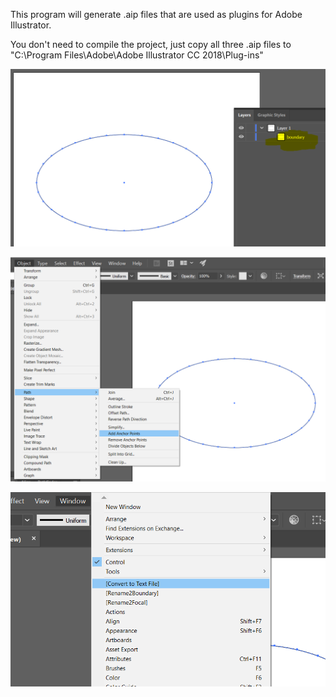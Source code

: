 This program will generate .aip files that are used as plugins for Adobe Illustrator.

You don't need to compile the project, just copy all three .aip files to 
"C:\Program Files\Adobe\Adobe Illustrator CC 2018\Plug-ins"

![Screenshot 1](https://github.com/azer89/IllustratorPathConverter/blob/master/screenshot1.PNG)

![Screenshot 2](https://github.com/azer89/IllustratorPathConverter/blob/master/screenshot2.png)

![Screenshot 3](https://github.com/azer89/IllustratorPathConverter/blob/master/screenshot3.png)
